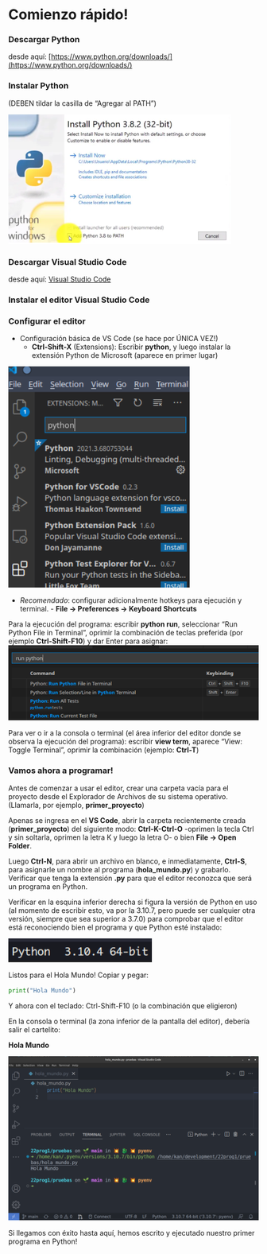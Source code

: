 # Comienzo rápido!

### Descargar Python
desde aquí: [https://www.python.org/downloads/](https://www.python.org/downloads/)

### Instalar Python 
(DEBEN tildar la casilla de “Agregar al PATH”)

![](img/win_ins.png)

### Descargar Visual Studio Code
desde aquí: [Visual Studio Code](https://code.visualstudio.com/download)

### Instalar el editor **Visual Studio Code**
   
### Configurar el editor   
   - Configuración básica de VS Code (se hace por ÚNICA VEZ!)
     - **Ctrl-Shift-X** (Extensions): Escribir **python**, y luego instalar la extensión Python de Microsoft (aparece en primer lugar) 
     
![](img/vsc_ext.png)

   - *Recomendado*: configurar adicionalmente hotkeys para ejecución y terminal.
    - **File -> Preferences -> Keyboard Shortcuts**
    
Para la ejecución del programa: escribir **python run**, seleccionar “Run Python File in Terminal”, oprimir la combinación de teclas preferida (por ejemplo **Ctrl-Shift-F10**) y dar Enter para asignar:
![](img/vsc_ks1.png)


Para ver o ir a la consola o terminal (el área inferior del editor donde se observa la ejecución del programa): escribir **view term**, aparece “View: Toggle Terminal”, oprimir la combinación (ejemplo: **Ctrl-T**)

### Vamos ahora a programar!
Antes de comenzar a usar el editor, crear una carpeta vacía para el proyecto desde el Explorador de Archivos de su sistema operativo. (Llamarla, por ejemplo, **primer_proyecto**)

Apenas se ingresa en el **VS Code**, abrir la carpeta recientemente creada (**primer_proyecto**) del siguiente modo: **Ctrl-K-Ctrl-O** -oprimen la tecla Ctrl y sin soltarla, oprimen la letra K y luego la letra O- o bien **File -> Open Folder**.

Luego **Ctrl-N**, para abrir un archivo en blanco, e inmediatamente, **Ctrl-S**, para asignarle un nombre al programa (**hola_mundo.py**) y grabarlo. Verificar que tenga la extensión **.py** para que el editor reconozca que será un programa en Python.

Verificar en la esquina inferior derecha si figura la versión de Python en uso (al momento de escribir esto, va por la 3.10.7, pero puede ser cualquier otra versión, siempre que sea superior a 3.7.0) para comprobar que el editor está reconociendo bien el programa y que Python esté instalado:

![](img/vsc_pyv.png)

Listos para el Hola Mundo!
Copiar y pegar:
   ```py
   print("Hola Mundo")
   ```
Y ahora con el teclado: Ctrl-Shift-F10 (o la combinación que eligieron)

En la consola o terminal (la zona inferior de la pantalla del editor),
debería salir el cartelito:

**Hola Mundo**

![](img/hola_mundo.png)

Si llegamos con éxito hasta aquí, hemos escrito y ejecutado nuestro primer
programa en Python!


